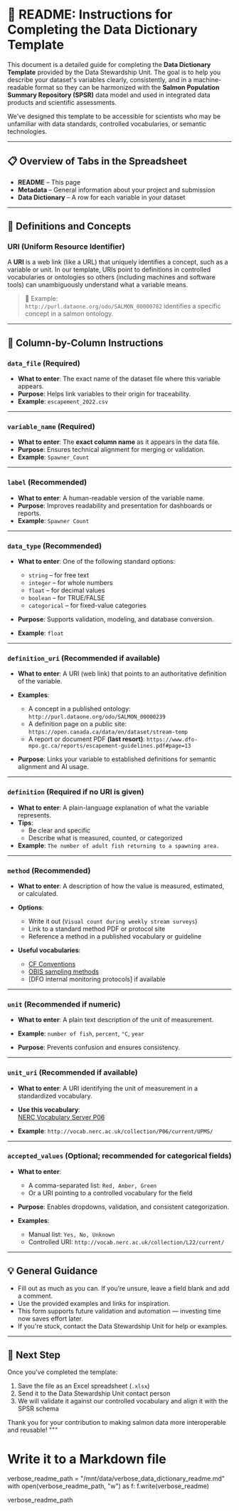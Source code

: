 # 🧾 README: Instructions for Completing the Data Dictionary Template

This document is a detailed guide for completing the **Data Dictionary Template** provided by the Data Stewardship Unit. The goal is to help you describe your dataset's variables clearly, consistently, and in a machine-readable format so they can be harmonized with the **Salmon Population Summary Repository (SPSR)** data model and used in integrated data products and scientific assessments.

We’ve designed this template to be accessible for scientists who may be unfamiliar with data standards, controlled vocabularies, or semantic technologies.

---

## 📋 Overview of Tabs in the Spreadsheet

- **README** – This page
- **Metadata** – General information about your project and submission
- **Data Dictionary** – A row for each variable in your dataset

---

## 📘 Definitions and Concepts

### URI (Uniform Resource Identifier)

A **URI** is a web link (like a URL) that uniquely identifies a concept, such as a variable or unit. In our template, URIs point to definitions in controlled vocabularies or ontologies so others (including machines and software tools) can unambiguously understand what a variable means.

> 🧠 Example:  
> `http://purl.dataone.org/odo/SALMON_00000782` identifies a specific concept in a salmon ontology.

---

## 🧾 Column-by-Column Instructions

### `data_file` (Required)

- **What to enter**: The exact name of the dataset file where this variable appears.
- **Purpose**: Helps link variables to their origin for traceability.
- **Example**: `escapement_2022.csv`

---

### `variable_name` (Required)

- **What to enter**: The **exact column name** as it appears in the data file.
- **Purpose**: Ensures technical alignment for merging or validation.
- **Example**: `Spawner_Count`

---

### `label` (Recommended)

- **What to enter**: A human-readable version of the variable name.
- **Purpose**: Improves readability and presentation for dashboards or reports.
- **Example**: `Spawner Count`

---

### `data_type` (Recommended)

- **What to enter**: One of the following standard options:

  - `string` – for free text
  - `integer` – for whole numbers
  - `float` – for decimal values
  - `boolean` – for TRUE/FALSE
  - `categorical` – for fixed-value categories

- **Purpose**: Supports validation, modeling, and database conversion.
- **Example**: `float`

---

### `definition_uri` (Recommended if available)

- **What to enter**: A URI (web link) that points to an authoritative definition of the variable.
- **Examples**:

  - A concept in a published ontology: `http://purl.dataone.org/odo/SALMON_00000239`
  - A definition page on a public site: `https://open.canada.ca/data/en/dataset/stream-temp`
  - A report or document PDF **(last resort)**: `https://www.dfo-mpo.gc.ca/reports/escapement-guidelines.pdf#page=13`

- **Purpose**: Links your variable to established definitions for semantic alignment and AI usage.

---

### `definition` (Required if no URI is given)

- **What to enter**: A plain-language explanation of what the variable represents.
- **Tips**:
  - Be clear and specific
  - Describe what is measured, counted, or categorized
- **Example**: `The number of adult fish returning to a spawning area.`

---

### `method` (Recommended)

- **What to enter**: A description of how the value is measured, estimated, or calculated.
- **Options**:

  - Write it out (`Visual count during weekly stream surveys`)
  - Link to a standard method PDF or protocol site
  - Reference a method in a published vocabulary or guideline

- **Useful vocabularies**:
  - [CF Conventions](https://cfconventions.org/)
  - [OBIS sampling methods](https://vocab.nerc.ac.uk/collection/S03/current/)
  - [DFO internal monitoring protocols] if available

---

### `unit` (Recommended if numeric)

- **What to enter**: A plain text description of the unit of measurement.
- **Example**: `number of fish`, `percent`, `°C`, `year`

- **Purpose**: Prevents confusion and ensures consistency.

---

### `unit_uri` (Recommended if available)

- **What to enter**: A URI identifying the unit of measurement in a standardized vocabulary.
- **Use this vocabulary**:  
  [NERC Vocabulary Server P06](http://vocab.nerc.ac.uk/collection/P06/current/)

- **Example**: `http://vocab.nerc.ac.uk/collection/P06/current/UPMS/`

---

### `accepted_values` (Optional; recommended for categorical fields)

- **What to enter**:

  - A comma-separated list: `Red, Amber, Green`
  - Or a URI pointing to a controlled vocabulary for the field

- **Purpose**: Enables dropdowns, validation, and consistent categorization.

- **Examples**:
  - Manual list: `Yes, No, Unknown`
  - Controlled URI: `http://vocab.nerc.ac.uk/collection/L22/current/`

---

## 💡 General Guidance

- Fill out as much as you can. If you’re unsure, leave a field blank and add a comment.
- Use the provided examples and links for inspiration.
- This form supports future validation and automation — investing time now saves effort later.
- If you're stuck, contact the Data Stewardship Unit for help or examples.

---

## 🧭 Next Step

Once you've completed the template:

1. Save the file as an Excel spreadsheet (`.xlsx`)
2. Send it to the Data Stewardship Unit contact person
3. We will validate it against our controlled vocabulary and align it with the SPSR schema

Thank you for your contribution to making salmon data more interoperable and reusable!
"""

# Write it to a Markdown file

verbose_readme_path = "/mnt/data/verbose_data_dictionary_readme.md"
with open(verbose_readme_path, "w") as f:
f.write(verbose_readme)

verbose_readme_path

